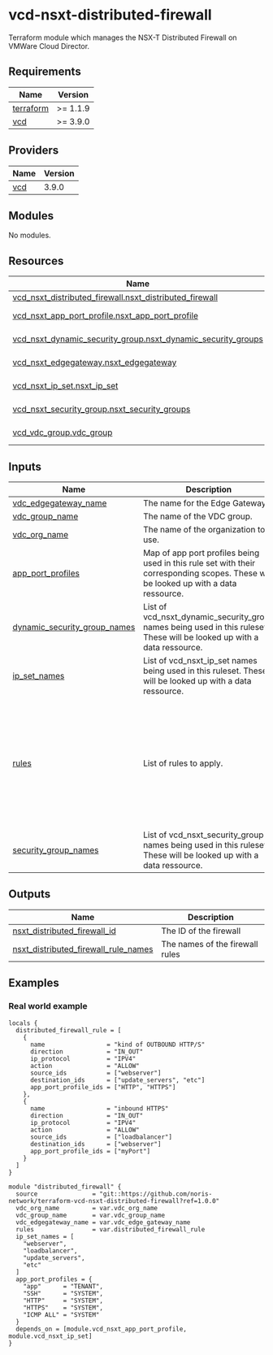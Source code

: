 # vcd-nsxt-distributed-firewall

Terraform module which manages the NSX-T Distributed Firewall on VMWare Cloud Director.

<!-- BEGIN_TF_DOCS -->
## Requirements

| Name | Version |
|------|---------|
| <a name="requirement_terraform"></a> [terraform](#requirement\_terraform) | >= 1.1.9 |
| <a name="requirement_vcd"></a> [vcd](#requirement\_vcd) | >= 3.9.0 |

## Providers

| Name | Version |
|------|---------|
| <a name="provider_vcd"></a> [vcd](#provider\_vcd) | 3.9.0 |

## Modules

No modules.

## Resources

| Name | Type |
|------|------|
| [vcd_nsxt_distributed_firewall.nsxt_distributed_firewall](https://registry.terraform.io/providers/vmware/vcd/latest/docs/resources/nsxt_distributed_firewall) | resource |
| [vcd_nsxt_app_port_profile.nsxt_app_port_profile](https://registry.terraform.io/providers/vmware/vcd/latest/docs/data-sources/nsxt_app_port_profile) | data source |
| [vcd_nsxt_dynamic_security_group.nsxt_dynamic_security_groups](https://registry.terraform.io/providers/vmware/vcd/latest/docs/data-sources/nsxt_dynamic_security_group) | data source |
| [vcd_nsxt_edgegateway.nsxt_edgegateway](https://registry.terraform.io/providers/vmware/vcd/latest/docs/data-sources/nsxt_edgegateway) | data source |
| [vcd_nsxt_ip_set.nsxt_ip_set](https://registry.terraform.io/providers/vmware/vcd/latest/docs/data-sources/nsxt_ip_set) | data source |
| [vcd_nsxt_security_group.nsxt_security_groups](https://registry.terraform.io/providers/vmware/vcd/latest/docs/data-sources/nsxt_security_group) | data source |
| [vcd_vdc_group.vdc_group](https://registry.terraform.io/providers/vmware/vcd/latest/docs/data-sources/vdc_group) | data source |

## Inputs

| Name | Description | Type | Default | Required |
|------|-------------|------|---------|:--------:|
| <a name="input_vdc_edgegateway_name"></a> [vdc\_edgegateway\_name](#input\_vdc\_edgegateway\_name) | The name for the Edge Gateway. | `string` | n/a | yes |
| <a name="input_vdc_group_name"></a> [vdc\_group\_name](#input\_vdc\_group\_name) | The name of the VDC group. | `string` | n/a | yes |
| <a name="input_vdc_org_name"></a> [vdc\_org\_name](#input\_vdc\_org\_name) | The name of the organization to use. | `string` | n/a | yes |
| <a name="input_app_port_profiles"></a> [app\_port\_profiles](#input\_app\_port\_profiles) | Map of app port profiles being used in this rule set with their corresponding scopes. These will be looked up with a data ressource. | `map(string)` | `{}` | no |
| <a name="input_dynamic_security_group_names"></a> [dynamic\_security\_group\_names](#input\_dynamic\_security\_group\_names) | List of vcd\_nsxt\_dynamic\_security\_group names being used in this ruleset. These will be looked up with a data ressource. | `list(string)` | `[]` | no |
| <a name="input_ip_set_names"></a> [ip\_set\_names](#input\_ip\_set\_names) | List of vcd\_nsxt\_ip\_set names being used in this ruleset. These will be looked up with a data ressource. | `list(string)` | `[]` | no |
| <a name="input_rules"></a> [rules](#input\_rules) | List of rules to apply. | <pre>list(object({<br>    name                 = string<br>    direction            = string<br>    ip_protocol          = string<br>    action               = string<br>    enabled              = optional(bool)<br>    logging              = optional(bool)<br>    source_ids           = optional(list(string))<br>    destination_ids      = optional(list(string))<br>    app_port_profile_ids = optional(list(string))<br>  }))</pre> | `[]` | no |
| <a name="input_security_group_names"></a> [security\_group\_names](#input\_security\_group\_names) | List of vcd\_nsxt\_security\_group names being used in this ruleset. These will be looked up with a data ressource. | `list(string)` | `[]` | no |

## Outputs

| Name | Description |
|------|-------------|
| <a name="output_nsxt_distributed_firewall_id"></a> [nsxt\_distributed\_firewall\_id](#output\_nsxt\_distributed\_firewall\_id) | The ID of the firewall |
| <a name="output_nsxt_distributed_firewall_rule_names"></a> [nsxt\_distributed\_firewall\_rule\_names](#output\_nsxt\_distributed\_firewall\_rule\_names) | The names of the firewall rules |
<!-- END_TF_DOCS -->

## Examples

### Real world example

```
locals {
  distributed_firewall_rule = [
    {
      name                 = "kind of OUTBOUND HTTP/S"
      direction            = "IN_OUT"
      ip_protocol          = "IPV4"
      action               = "ALLOW"
      source_ids           = ["webserver"]
      destination_ids      = ["update_servers", "etc"]
      app_port_profile_ids = ["HTTP", "HTTPS"]
    },
    {
      name                 = "inbound HTTPS"
      direction            = "IN_OUT"
      ip_protocol          = "IPV4"
      action               = "ALLOW"
      source_ids           = ["loadbalancer"]
      destination_ids      = ["webserver"]
      app_port_profile_ids = ["myPort"]
    }
  ]
}

module "distributed_firewall" {
  source               = "git::https://github.com/noris-network/terraform-vcd-nsxt-distributed-firewall?ref=1.0.0"
  vdc_org_name         = var.vdc_org_name
  vdc_group_name       = var.vdc_group_name
  vdc_edgegateway_name = var.vdc_edge_gateway_name
  rules                = var.distributed_firewall_rule
  ip_set_names = [
    "webserver",
    "loadbalancer",
    "update_servers",
    "etc"
  ]
  app_port_profiles = {
    "app"      = "TENANT",
    "SSH"      = "SYSTEM",
    "HTTP"     = "SYSTEM",
    "HTTPS"    = "SYSTEM",
    "ICMP ALL" = "SYSTEM"
  }
  depends_on = [module.vcd_nsxt_app_port_profile, module.vcd_nsxt_ip_set]
}
```
